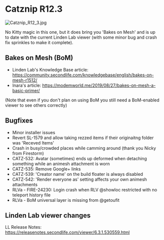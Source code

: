 # Catznip R12.3

![Catznip_R12_3.jpg](Catznip_R12_3.jpg)

No Kitty magic in this one, but it does bring you 'Bakes on Mesh' and is up to date with the current Linden Lab viewer (with some minor bug and crash fix sprinkles to make it complete).

## Bakes on Mesh (BoM)

* Linden Lab's Knowledge Base article: https://community.secondlife.com/knowledgebase/english/bakes-on-mesh-r1512/
* Inara's article: https://modemworld.me/2019/08/27/bakes-on-mesh-a-basic-primer/

(Note that even if you don't plan on using BoM you still need a BoM-enabled viewer to see others correctly)

## Bugfixes
* Minor installer issues
* Revert SL-1579 and allow taking rezzed items if their originaitng folder was 'Receved Items'
* Crash in busy/crowded places while camming around (thank you Nicky from Firestorm)
* CATZ-532: Avatar (sometimes) ends up deformed when detaching something while an animesh attachment is worn
* CATZ-535: Remove Google+ links
* CATZ-539: 'Creator name' on the build floater is always disabled
* CATZ-542: 'Render everyone as' setting affects your own animesh attachments
* RLVa - FIRE-24230: Login crash when RLV @showloc restricted with no teleport history file
* RLVa - BoM universal layer is missing from @getoufit

## Linden Lab viewer changes
LL Release Notes: https://releasenotes.secondlife.com/viewer/6.3.1.530559.html
